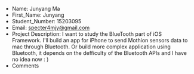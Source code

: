 + Name: Junyang Ma
+ First_Name: Junyang
+ Student_Number: 15203095
+ Email: specter4mjy@gmail.com
+ Project Description: I want to study the BlueTooth part of iOS Framework. I'll build an app for iPhone to send Mothion sensors data to mac through Bluetooth. Or build more complex application using Bluetooth, it depends on the defficulty of the Bluetooth APIs and I have no idea now : )
+ Comments
